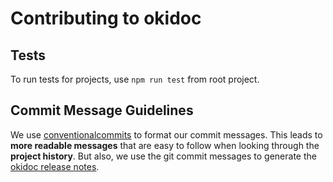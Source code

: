 # Contributing to okidoc

## Tests

To run tests for projects, use `npm run test` from root project.

## Commit Message Guidelines

We use [conventionalcommits](https://conventionalcommits.org) to format our commit messages. This leads to **more
readable messages** that are easy to follow when looking through the **project history**. But also,
we use the git commit messages to generate the [okidoc release notes](https://github.com/wix/okidoc/releases).
